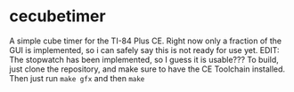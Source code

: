# cecubetimer
A simple cube timer for the TI-84 Plus CE. Right now only a fraction of the GUI is implemented, so i can safely say this is not ready for use yet. 
EDIT: The stopwatch has been implemented, so I guess it is usable???
To build, just clone the repository, and make sure to have the CE Toolchain installed.
Then just run 
`make gfx`
and then
`make`
